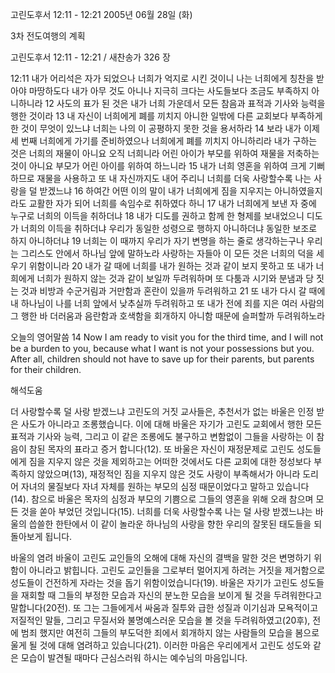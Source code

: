 고린도후서 12:11 - 12:21 
2005년 06월 28일 (화)

3차 전도여행의 계획



고린도후서 12:11 - 12:21 / 새찬송가 326 장


12:11 내가 어리석은 자가 되었으나 너희가 억지로 시킨 것이니 나는 너희에게 칭찬을 받아야 마땅하도다 내가 아무 것도 아니나 지극히 크다는 사도들보다 조금도 부족하지 아니하니라 12 사도의 표가 된 것은 내가 너희 가운데서 모든 참음과 표적과 기사와 능력을 행한 것이라 13 내 자신이 너희에게 폐를 끼치지 아니한 일밖에 다른 교회보다 부족하게 한 것이 무엇이 있느냐 너희는 나의 이 공평하지 못한 것을 용서하라 14 보라 내가 이제 세 번째 너희에게 가기를 준비하였으나 너희에게 폐를 끼치지 아니하리라 내가 구하는 것은 너희의 재물이 아니요 오직 너희니라 어린 아이가 부모를 위하여 재물을 저축하는 것이 아니요 부모가 어린 아이를 위하여 하느니라 15 내가 너희 영혼을 위하여 크게 기뻐하므로 재물을 사용하고 또 내 자신까지도 내어 주리니 너희를 더욱 사랑할수록 나는 사랑을 덜 받겠느냐 16 하여간 어떤 이의 말이 내가 너희에게 짐을 지우지는 아니하였을지라도 교활한 자가 되어 너희를 속임수로 취하였다 하니 17 내가 너희에게 보낸 자 중에 누구로 너희의 이득을 취하더냐 18 내가 디도를 권하고 함께 한 형제를 보내었으니 디도가 너희의 이득을 취하더냐 우리가 동일한 성령으로 행하지 아니하더냐 동일한 보조로 하지 아니하더냐 19 너희는 이 때까지 우리가 자기 변명을 하는 줄로 생각하는구나 우리는 그리스도 안에서 하나님 앞에 말하노라 사랑하는 자들아 이 모든 것은 너희의 덕을 세우기 위함이니라 20 내가 갈 때에 너희를 내가 원하는 것과 같이 보지 못하고 또 내가 너희에게 너희가 원하지 않는 것과 같이 보일까 두려워하며 또 다툼과 시기와 분냄과 당 짓는 것과 비방과 수군거림과 거만함과 혼란이 있을까 두려워하고 21 또 내가 다시 갈 때에 내 하나님이 나를 너희 앞에서 낮추실까 두려워하고 또 내가 전에 죄를 지은 여러 사람의 그 행한 바 더러움과 음란함과 호색함을 회개하지 아니함 때문에 슬퍼할까 두려워하노라 

오늘의 영어말씀 
14 Now I am ready to visit you for the third time, and I will not be a burden to you, because what I want is not your possessions but you. After all, children should not have to save up for their parents, but parents for their children.

해석도움





더 사랑할수록 덜 사랑 받겠느냐 
고린도의 거짓 교사들은, 추천서가 없는 바울은 인정 받은 사도가 아니라고 조롱했습니다. 이에 대해 바울은 자기가 고린도 교회에서 행한 모든 표적과 기사와 능력, 그리고 이 같은 조롱에도 불구하고 변함없이 그들을 사랑하는 이 참음이 참된 목자의 표라고 증거 합니다(12). 또 바울은 자신이 재정문제로 고린도 성도들에게 짐을 지우지 않은 것을 제외하고는 어떠한 것에서도 다른 교회에 대한 정성보다 부족하지 않았으며(13), 재정적인 짐을 지우지 않은 것도 사랑이 부족해서가 아니라 도리어 자녀의 물질보다 자녀 자체를 원하는 부모의 심정 때문이었다고 말하고 있습니다(14). 참으로 바울은 목자의 심정과 부모의 기쁨으로 그들의 영혼을 위해 오래 참으며 모든 것을 쏟아 부었던 것입니다(15). 너희를 더욱 사랑할수록 나는 덜 사랑  받겠느냐는 바울의 씁쓸한 한탄에서 이 같이 놀라운 하나님의 사랑을 향한 우리의 잘못된 태도들을 되돌아보게 됩니다. 

바울의 염려 
바울이 고린도 교인들의 오해에 대해 자신의 결백을 말한 것은 변명하기 위함이 아니라고 밝힙니다. 고린도 교인들을 그로부터 멀어지게 하려는 거짓을 제거함으로 성도들이 건전하게 자라는 것을 돕기 위함이었습니다(19). 바울은 자기가 고린도 성도들을 재회할 때 그들의 부정한 모습과 자신의 분노한 모습을 보이게 될 것을 두려워한다고 말합니다(20전). 또 그는 그들에게서 싸움과 질투와 급한 성질과 이기심과 모욕적이고 저질적인 말들, 그리고 무질서와 불명예스러운 모습을 볼 것을 두려워하였고(20후), 전에 범죄 했지만 여전히 그들의 부도덕한 죄에서 회개하지 않는 사람들의 모습을 봄으로 울게 될 것에 대해 염려하고 있습니다(21). 이러한 마음은 우리에게서 고린도 성도와 같은 모습이 발견될 때마다 근심스러워 하시는 예수님의 마음입니다.